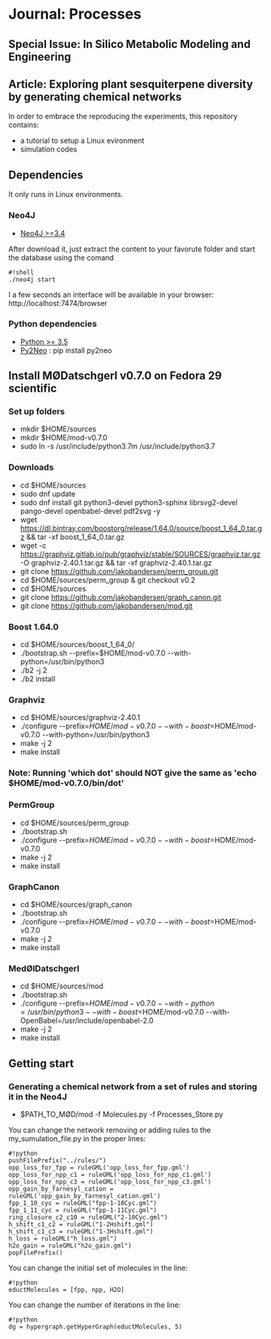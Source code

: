 # Journal: Processes 

## Special Issue: In Silico Metabolic Modeling and Engineering

## Article: Exploring plant sesquiterpene diversity by generating chemical networks

In order to embrace the reproducing the experiments, this repository contains:
* a tutorial to setup a Linux evironment 
* simulation codes

## Dependencies
It only runs in Linux environments.

### Neo4J
* [Neo4J >=3.4](https://neo4j.com/download-center)

After download it, just extract the content to your favorute folder and start the database using the comand

```
#!shell
./neo4j start
```

I a few seconds an interface will be available in your browser: http://localhost:7474/browser

### Python dependencies
* [Python >= 3.5](https://www.python.org/downloads/release/python-350/)
* [Py2Neo](https://py2neo.org/v4/) : pip install py2neo


## Install MØDatschgerl v0.7.0 on Fedora 29 scientific

### Set up folders
* mkdir $HOME/sources
* mkdir $HOME/mod-v0.7.0
* sudo ln -s /usr/include/python3.7m /usr/include/python3.7

### Downloads
* cd $HOME/sources
* sudo dnf update 
* sudo dnf install git python3-devel python3-sphinx librsvg2-devel pango-devel openbabel-devel pdf2svg -y
* wget https://dl.bintray.com/boostorg/release/1.64.0/source/boost_1_64_0.tar.gz && tar -xf boost_1_64_0.tar.gz
* wget -c https://graphviz.gitlab.io/pub/graphviz/stable/SOURCES/graphviz.tar.gz -O graphviz-2.40.1.tar.gz && tar -xf graphviz-2.40.1.tar.gz
* git clone https://github.com/jakobandersen/perm_group.git
* cd $HOME/sources/perm_group & git checkout v0.2
* cd $HOME/sources
* git clone https://github.com/jakobandersen/graph_canon.git
* git clone https://github.com/jakobandersen/mod.git


### Boost 1.64.0
* cd $HOME/sources/boost_1_64_0/
* ./bootstrap.sh --prefix=$HOME/mod-v0.7.0 --with-python=/usr/bin/python3
* ./b2 -j 2
* ./b2 install

### Graphviz
* cd $HOME/sources/graphviz-2.40.1
* ./configure --prefix=$HOME/mod-v0.7.0 --with-boost=$HOME/mod-v0.7.0 --with-python=/usr/bin/python3
* make -j 2
* make install 
### Note: Running 'which dot' should NOT give the same as 'echo $HOME/mod-v0.7.0/bin/dot'

### PermGroup
* cd $HOME/sources/perm_group
* ./bootstrap.sh
* ./configure --prefix=$HOME/mod-v0.7.0 --with-boost=$HOME/mod-v0.7.0
* make -j 2
* make install

### GraphCanon
* cd $HOME/sources/graph_canon
* ./bootstrap.sh
* ./configure --prefix=$HOME/mod-v0.7.0 --with-boost=$HOME/mod-v0.7.0
* make -j 2
* make install

### MedØlDatschgerl
* cd $HOME/sources/mod
* ./bootstrap.sh
* ./configure --prefix=$HOME/mod-v0.7.0 --with-python=/usr/bin/python3 --with-boost=$HOME/mod-v0.7.0 --with-OpenBabel=/usr/include/openbabel-2.0
* make -j 2
* make install

## Getting start

### Generating a chemical network from a set of rules and storing it in the Neo4J
* $PATH_TO_MØD/mod -f Molecules.py -f Processes_Store.py

You can change the network removing or adding rules to the my_sumulation_file.py in the proper lines:
```
#!python
pushFilePrefix("../rules/")
opp_loss_for_fpp = ruleGML('opp_loss_for_fpp.gml')
opp_loss_for_npp_c1 = ruleGML('opp_loss_for_npp_c1.gml')
opp_loss_for_npp_c3 = ruleGML('opp_loss_for_npp_c3.gml')
opp_gain_by_farnesyl_cation = ruleGML('opp_gain_by_farnesyl_cation.gml')
fpp_1_10_cyc = ruleGML("fpp-1-10Cyc.gml")
fpp_1_11_cyc = ruleGML("fpp-1-11Cyc.gml")
ring_closure_c2_c10 = ruleGML("2-10Cyc.gml")
h_shift_c1_c2 = ruleGML("1-2Hshift.gml")
h_shift_c1_c3 = ruleGML("1-3Hshift.gml")
h_loss = ruleGML("h_loss.gml")
h2o_gain = ruleGML("h2o_gain.gml")
popFilePrefix()
```

You can change the initial set of molecules in the line:
```
#!python
eductMolecules = [fpp, npp, H2O]
```

You can change the number of iterations in the line:
```
#!python
dg = hypergraph.getHyperGraph(eductMolecules, 5)
```


